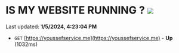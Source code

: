 # IS MY WEBSITE RUNNING ? [![](https://img.shields.io/static/v1?label=Sponsor&message=%E2%9D%A4&logo=GitHub&color=%23fe8e86)](https://github.com/sponsors/<username>)

Last updated: **1/5/2024, 4:23:04 PM**

- `GET` [https://youssefservice.me](https://youssefservice.me) - **Up** (1032ms)
